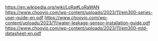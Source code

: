 https://en.wikipedia.org/wiki/LoRa#LoRaWAN
https://www.choovio.com/wp-content/uploads/2023/11/em300-series-user-guide-en.pdf
https://www.choovio.com/wp-content/uploads/2023/11/water-leakage-sensor-installation-guide.pdf
https://www.choovio.com/wp-content/uploads/2023/11/em300-mld-datasheet-en.pdf
